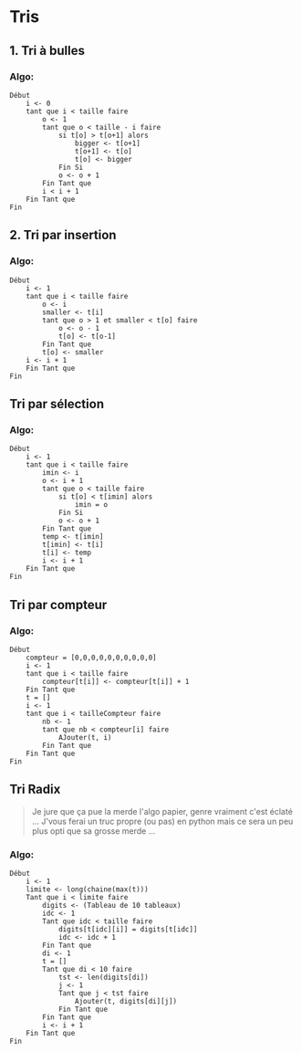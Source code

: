 # Tris

## 1. Tri à bulles

### Algo:

```
Début
    i <- 0
    tant que i < taille faire
        o <- 1
        tant que o < taille - i faire
            si t[o] > t[o+1] alors
                bigger <- t[o+1]
                t[o+1] <- t[o]
                t[o] <- bigger
            Fin Si
            o <- o + 1
        Fin Tant que
        i < i + 1
    Fin Tant que
Fin
```

## 2. Tri par insertion

### Algo:

```
Début
    i <- 1
    tant que i < taille faire
        o <- i
        smaller <- t[i]
        tant que o > 1 et smaller < t[o] faire
            o <- o - 1
            t[o] <- t[o-1]
        Fin Tant que
        t[o] <- smaller
    i <- i + 1 
    Fin Tant que
Fin
```

## Tri par sélection

### Algo:

```
Début
    i <- 1
    tant que i < taille faire
        imin <- i
        o <- i + 1
        tant que o < taille faire
            si t[o] < t[imin] alors
                imin = o
            Fin Si
            o <- o + 1
        Fin Tant que
        temp <- t[imin]
        t[imin] <- t[i]
        t[i] <- temp
        i <- i + 1
    Fin Tant que
Fin
```

## Tri par compteur

### Algo:

```
Début
    compteur = [0,0,0,0,0,0,0,0,0,0]
    i <- 1
    tant que i < taille faire
        compteur[t[i]] <- compteur[t[i]] + 1
    Fin Tant que
    t = []
    i <- 1
    tant que i < tailleCompteur faire
        nb <- 1
        tant que nb < compteur[i] faire
            AJouter(t, i)
        Fin Tant que
    Fin Tant que 
Fin
```

## Tri Radix

> Je jure que ça pue la merde l'algo papier, genre vraiment c'est éclaté ...
> J'vous ferai un truc propre (ou pas) en python mais ce sera un peu plus opti que sa grosse merde ...

### Algo:

```
Début
    i <- 1
    limite <- long(chaine(max(t)))
    Tant que i < limite faire
        digits <- (Tableau de 10 tableaux)
        idc <- 1
        Tant que idc < taille faire
            digits[t[idc][i]] = digits[t[idc]]
            idc <- idc + 1
        Fin Tant que
        di <- 1
        t = []
        Tant que di < 10 faire
            tst <- len(digits[di])
            j <- 1
            Tant que j < tst faire
                Ajouter(t, digits[di][j])
            Fin Tant que
        Fin Tant que
        i <- i + 1
    Fin Tant que
Fin
```